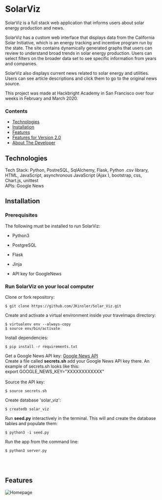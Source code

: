 # SolarViz

SolarViz is a full stack web application that informs users about solar energy production and news.

SolarViz has a custom web interface that displays data from the California Solar Initiative, which is an energy tracking and incentive program run by the state. The site contains dynamically generated graphs that users can review to understand broad trends in solar energy production. Users can select filters on the broader data set to see specific information from years and companies. 

SolarViz also displays current news related to solar energy and utilities. Users can see article descriptions and click them to go to the original news source. 

This project was made at Hackbright Academy in San Francisco over four weeks in February and March 2020.

### Contents
* [Technologies](#techstack)
* [Installation](#installation)
* [Features](#features)
* [Features for Version 2.0](#futurefeatures)
* [About The Developer](#aboutme)

## <a name="techstack"></a>Technologies

Tech Stack: Python, PostreSQL, SqlAlchemy, Flask, Python .csv library, HTML, JavaScript, asynchronous JavaScript (Ajax ), bootstrap, css, Chart.js, unittest <br>
APIs: Google News

## <a name="installation"></a>Installation

### Prerequisites

The following must be installed to run SolarViz:

- Python3
- PostgreSQL
- Flask
- Jinja

- API key for GoogleNews

### Run SolarViz on your local computer

Clone or fork repository:
```
$ git clone https://github.com/JKinsler/Solar_Viz.git
```
Create and activate a virtual environment inside your travelmaps directory:
```
$ virtualenv env --always-copy
$ source env/bin/activate
```
Install dependencies:
```
$ pip install -r requirements.txt
```
Get a Google News API key:
<a href="https://newsapi.org/s/google-news-api"> Google News API </a>
<br>
Create a file called **secrets.sh** add your Google News API key there. An example of secrets.sh looks like this: <br> 
export GOOGLE_NEWS_KEY="XXXXXXXXXXXX"
<br><br>
Source the API key:
```
$ source secrets.sh
```
Create database 'solar_viz':
```
$ createdb solar_viz
```
Run **seed.py** interactively in the terminal. This will and create the database tables and populate them:
```
$ python3 -i seed.py
```
Run the app from the command line:
```
$ python3 server.py
```
<br><br>
## <a name="features"></a>Features

![Homepage](https://raw.githubusercontent.com/JKinsler/Solar_Viz/static/images/franck-v-DqpPwAC3QVY.jpg)
<br>
